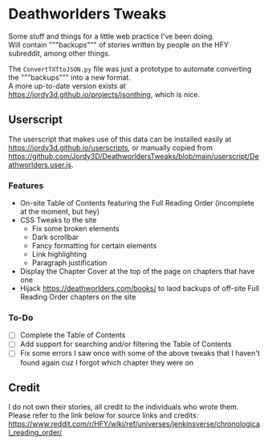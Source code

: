 # Deathworlders Tweaks
 
Some stuff and things for a little web practice I've been doing.  
Will contain """backups""" of stories written by people on the HFY subreddit, among other things.

The `ConvertTXTtoJSON.py` file was just a prototype to automate converting the """backups""" into a new format.  
A more up-to-date version exists at https://jordy3d.github.io/projects/jsonthing, which is nice.

## Userscript
The userscript that makes use of this data can be installed easily at https://jordy3d.github.io/userscripts, or manually copied from https://github.com/Jordy3D/DeathworldersTweaks/blob/main/userscript/Deathworlders.user.js.  

### Features
- On-site Table of Contents featuring the Full Reading Order (incomplete at the moment, but hey)
- CSS Tweaks to the site
  - Fix some broken elements
  - Dark scrollbar
  - Fancy formatting for certain elements
  - Link highlighting
  - Paragraph justification
- Display the Chapter Cover at the top of the page on chapters that have one
- Hijack https://deathworlders.com/books/ to laod backups of off-site Full Reading Order chapters on the site

### To-Do
- [ ] Complete the Table of Contents
- [ ] Add support for searching and/or filtering the Table of Contents
- [ ] Fix some errors I saw once with some of the above tweaks that I haven't found again cuz I forgot which chapter they were on

## Credit
I do not own their stories, all credit to the individuals who wrote them.  
Please refer to the link below for source links and credits:  
https://www.reddit.com/r/HFY/wiki/ref/universes/jenkinsverse/chronological_reading_order/
